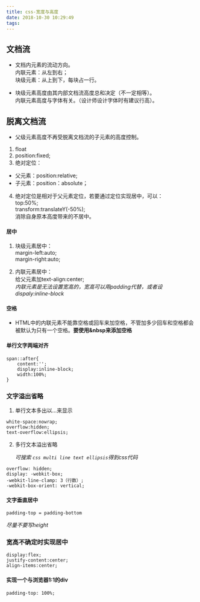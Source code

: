 ```yaml
---
title: css-宽度与高度
date: 2018-10-30 10:29:49
tags:
---
```


## 文档流

- 文档内元素的流动方向。<br>
  内联元素：从左到右；<br>
  块级元素：从上到下，每块占一行。

- 块级元素高度由其内部文档流高度总和决定（不一定相等）。<br>内联元素高度与字体有关。（设计师设计字体时有建议行高）。

## 脱离文档流

- 父级元素高度不再受脱离文档流的子元素的高度控制。

1. float
2. position:fixed;
3. 绝对定位：
  - 父元素：position:relative;
  - 子元素：position：absolute；
4. 绝对定位是相对于父元素定位，若要通过定位实现居中，可以：<br>top:50%;<br>transform:translateY(-50%);<br>消除自身原本高度带来的不居中。
   
#### 居中

1. 块级元素居中：<br>margin-left:auto;<br>margin-right:auto;

2. 内联元素居中：<br>给父元素加text-align:center;<br>
*内联元素是无法设置宽高的，宽高可以用padding代替，或者设dispaly:inline-block*

#### 空格

- HTML中的内联元素不能靠空格或回车来加空格，不管加多少回车和空格都会被默认为只有一个空格。**要使用&nbsp来添加空格**

#### 单行文字两端对齐

  ```
  span::after{
      content:'';
      display:inline-block;
      width:100%;
  }
  ```
### 文字溢出省略

1. 单行文本多出以...来显示

```
white-space:nowrap;
overflow:hidden;
text-overflow:ellipsis;
```

2. 多行文本溢出省略
   
   *可搜索 `css multi line text ellipsis`得到css代码*

```
overflow: hidden;
display: -webkit-box;
-webkit-line-clamp: 3（行数）;
-webkit-box-orient: vertical; 
```

#### 文字垂直居中

`padding-top = padding-bottom`<br>

*尽量不要写height*

### 宽高不确定时实现居中

```
display:flex;
justify-content:center;
align-items:center;
```

#### 实现一个与浏览器1:1的div

`padding-top: 100%;`